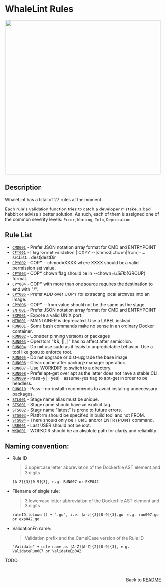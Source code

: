 # WhaleLint Rules

<p align="center">
  <img width="500px" src="ruletable/ruletable.png" />
</p>

## Description

WhaleLint has a total of 27 rules at the moment.

Each rule's validation function tries to catch a developer mistake, a bad habbit or advise a better solution.
As such, each of them is assigned one of the common severity levels:
`Error`, `Warning`, `Info`, `Deprecation`.

## Rule List


  - <a href="set/cmd001.md">`CMD001`</a> - Prefer JSON notation array format for CMD and ENTRYPOINT
  - <a href="set/cpy001.md">`CPY001`</a> - Flag format validation | COPY --[chmod|chown|from]=... srcList... dest|destDir
  - <a href="set/cpy002.md">`CPY002`</a> - COPY --chmod=XXXX where XXXX should be a valid permission set value.
  - <a href="set/cpy003.md">`CPY003`</a> - COPY chown flag should be in --chown=${USER}:${GROUP} format.
  - <a href="set/cpy004.md">`CPY004`</a> - COPY with more than one source requires the destination to end with &#34;/&#34;.
  - <a href="set/cpy005.md">`CPY005`</a> - Prefer ADD over COPY for extracting local archives into an image.
  - <a href="set/cpy006.md">`CPY006`</a> - COPY --from value should not be the same as the stage.
  - <a href="set/ent001.md">`ENT001`</a> - Prefer JSON notation array format for CMD and ENTRYPOINT
  - <a href="set/exp001.md">`EXP001`</a> - Expose a valid UNIX port.
  - <a href="set/mtr001.md">`MTR001`</a> - MAINTAINER is deprecated. Use a LABEL instead.
  - <a href="set/run001.md">`RUN001`</a> - Some bash commands make no sense in an ordinary Docker container.
  - <a href="set/run002.md">`RUN002`</a> - Consider pinning versions of packages
  - <a href="set/run003.md">`RUN003`</a> - Operators &#34;&amp;&amp;, ||, |&#34; has no affect after semicolon.
  - <a href="set/run004.md">`RUN004`</a> - Do not use sudo as it leads to unpredictable behavior. Use a tool like gosu to enforce root.
  - <a href="set/run005.md">`RUN005`</a> - Do not upgrade or dist-upgrade the base image
  - <a href="set/run006.md">`RUN006`</a> - Clean cache after package manager operation.
  - <a href="set/run007.md">`RUN007`</a> - Use &#39;WORKDIR&#39; to switch to a directory.
  - <a href="set/run008.md">`RUN008`</a> - Prefer apt-get over apt as the latter does not have a stable CLI.
  - <a href="set/run009.md">`RUN009`</a> - Pass -y|--yes|--assume-yes flag to apt-get in order to be headless.
  - <a href="set/run010.md">`RUN010`</a> - Pass --no-install-recommends to avoid installing unnecessary packages.
  - <a href="set/stl001.md">`STL001`</a> - Stage name alias must be unique.
  - <a href="set/sts001.md">`STS001`</a> - Stage name should have an explicit tag..
  - <a href="set/sts002.md">`STS002`</a> - Stage name &#34;latest&#34; is prone to future errors.
  - <a href="set/sts003.md">`STS003`</a> - Platform should be specified in build tool and not FROM.
  - <a href="set/sts004.md">`STS004`</a> - There should only be 1 CMD and/or ENTRYPOINT command.
  - <a href="set/usr001.md">`USR001`</a> - Last USER should not be root.
  - <a href="set/wkd001.md">`WKD001`</a> - WORKDIR should be an absolute path for clarity and reliability.

## Naming convention:
   - Rule ID

     >3 uppercase letter abbreviation of the Dockerfile AST element and 3 digits
     ```regexp
     [A-Z]{3}[0-9]{3}, e.g. RUN007 or EXP042
     ```

   - Filename of single rule:

     >3 lowercase letter abbreviation of the Dockerfile AST element and 3 digits
     ```regexp
     ruleID.toLower() + ".go", i.e. [a-z]{3}[0-9]{3}.go, e.g. run007.go or exp042.go
     ```

   - ValidationFn name:

     >Validation prefix and the CamelCase version of the Rule ID
     ```regexp
     "Validate" + rule name as [A-Z][A-Z]{2}[0-9]{3}, e.g. ValidateRun007 or ValidateEp042
     ```

   TODO


<br><p align="right">Back to <a href="../../README">README</a></p>